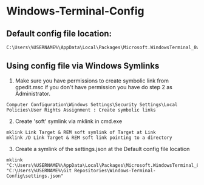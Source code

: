 # Windows-Terminal-Config

## Default config file location:
```
C:\Users\%USERNAME%\AppData\Local\Packages\Microsoft.WindowsTerminal_8wekyb3d8bbwe\LocalState
```

## Using config file via Windows Symlinks

1. Make sure you have permissions to create symbolic link from gpedit.msc if you don't have permission you have do step 2 as Administrator.
```
Computer Configuration\Windows Settings\Security Settings\Local Policies\User Rights Assignment : Create symbolic links
```
2. Create 'soft' symlink via mklink in cmd.exe
```
mklink Link Target & REM soft symlink of Target at Link
mklink /D Link Target & REM soft link pointing to a directory
```
3. Create a symlink of the settings.json at the Default config file location
```
mklink "C:\Users\%USERNAME%\AppData\Local\Packages\Microsoft.WindowsTerminal_8wekyb3d8bbwe\LocalState\settings.json" "C:\Users\%USERNAME%\Git Repositories\Windows-Terminal-Config\settings.json"
```

